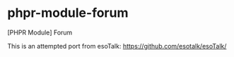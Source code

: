 phpr-module-forum
=================

[PHPR Module] Forum

This is an attempted port from esoTalk: https://github.com/esotalk/esoTalk/